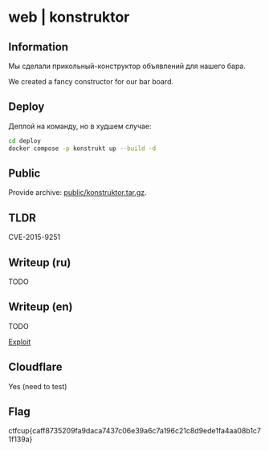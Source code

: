 # web | konstruktor

## Information

Мы сделали прикольный-конструктор объявлений для нашего бара.

We created a fancy constructor for our bar board.

## Deploy

Деплой на команду, но в худшем случае:

```sh
cd deploy
docker compose -p konstrukt up --build -d
```

## Public

Provide archive: [public/konstruktor.tar.gz](public/konstruktor.tar.gz).

## TLDR

CVE-2015-9251

## Writeup (ru)

TODO

## Writeup (en)

TODO

[Exploit](solve/run.sh)


## Cloudflare 

Yes (need to test)

## Flag
ctfcup{caff8735209fa9daca7437c06e39a6c7a196c21c8d9ede1fa4aa08b1c71f139a}
